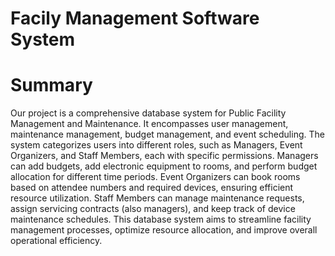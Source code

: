 # Facily Management Software System
# Summary

Our project is a comprehensive database system for Public Facility Management and
Maintenance. It encompasses user management, maintenance management, budget
management, and event scheduling. The system categorizes users into different roles,
such as Managers, Event Organizers, and Staff Members, each with specific
permissions. Managers can add budgets, add electronic equipment to rooms, and
perform budget allocation for different time periods. Event Organizers can book rooms
based on attendee numbers and required devices, ensuring efficient resource
utilization. Staff Members can manage maintenance requests, assign servicing
contracts (also managers), and keep track of device maintenance schedules. This
database system aims to streamline facility management processes, optimize resource
allocation, and improve overall operational efficiency.